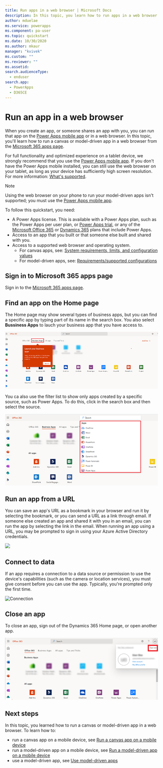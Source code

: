 ```yaml
---
title: Run apps in a web browser | Microsoft Docs
description: In this topic, you learn how to run apps in a web browser
author: mduelae
ms.service: powerapps
ms.component: pa-user
ms.topic: quickstart
ms.date: 10/30/2020
ms.author: mkaur
manager: "kvivek"
ms.custom: ""
ms.reviewer: ""
ms.assetid: 
search.audienceType: 
  - enduser
search.app: 
  - PowerApps
  - D365CE
---
```


# Run an app in a web browser

When you create an app, or someone shares an app with you, you can run that app on the [Power Apps mobile app](https://docs.microsoft.com/powerapps/mobile/run-powerapps-on-mobile) or in a web browser. In this topic, you'll learn how to run a canvas or model-driven app in a web browser from the [Microsoft 365 apps page](https://www.office.com/apps?auth=2).

For full functionality and optimized experience on a tablet device, we strongly recommend that you use the [Power Apps mobile app](https://docs.microsoft.com/powerapps/mobile/run-powerapps-on-mobile). If you don't have the Power Apps mobile installed, you can still use the web browser on your tablet, as long as your device has sufficiently high screen resolution. For more information: [What's supported](https://docs.microsoft.com/powerapps/mobile/run-powerapps-on-mobile#supported-devices).

> [!NOTE]
> Using the web browser on your phone to run your model-driven apps isn't supported; you must use the [Power Apps mobile app](https://docs.microsoft.com/powerapps/mobile/run-powerapps-on-mobile).

To follow this quickstart, you need:
- A Power Apps license. This is available with a Power Apps plan, such as the Power Apps per user plan, or [Power Apps trial](https://docs.microsoft.com/powerapps/maker/signup-for-powerapps), or any of the [Microsoft Office 365](https://signup.microsoft.com/Signup?OfferId=467eab54-127b-42d3-b046-3844b860bebf&dl=O365_BUSINESS_PREMIUM&ali=1) or [Dynamics 365](https://dynamics.microsoft.com/pricing/) plans that include Power Apps.
- Access to an app that you built or that someone else built and shared with you.
- Access to a supported web browser and operating system.
   - For canvas apps, see: [System requirements, limits, and configuration values](../maker/canvas-apps/limits-and-config.md)
   - For model-driven apps, see: [Requirements/supported configurations](https://docs.microsoft.com/power-platform/admin/online-requirements)


## Sign in to Microsoft 365 apps page
Sign in to the [Microsoft 365 apps page](https://www.office.com/apps?auth=2).

## Find an app on the Home page
The Home page may show several types of business apps, but you can find a specific app by typing part of its name in the search box. You also select **Bussiness Apps** to lauch your business app that you have access to.


![Bussiness Apps](media/bussinessapps.png)


You ca also use the filter list to show only apps created by a specific source, such as Power Apps. To do this, click in the search box and then select the source.

![Bussiness Apps search filter](media/bussinessapps-1.png)


## Run an app from a URL
You can save an app's URL as a bookmark in your browser and run it by selecting the bookmark, or you can send a URL as a link through email. If someone else created an app and shared it with you in an email, you can run the app by selecting the link in the email. When running an app using a URL, you may be prompted to sign in using your Azure Active Directory credentials.

![](./media/run-app-browser/web-login.png)

## Connect to data
If an app requires a connection to a data source or permission to use the device's capabilities (such as the camera or location services), you must give consent before you can use the app. Typically, you're prompted only the first time.

![Connection](./media/run-app-browser/app-connection.png)

## Close an app
To close an app, sign out of the Dynamics 365 Home page, or open another app.


![Sign out](media/bussinessapps-2.png)

## Next steps
In this topic, you learned how to run a canvas or model-driven app in a web browser. To learn how to:
- run a canvas app on a mobile device, see [Run a canvas app on a mobile device](run-app-client.md)
- run a model-driven app on a mobile device, see [Run a model-driven app on a mobile device](run-app-client-model-driven.md)
- use a model-driven app, see [Use model-driven apps](use-model-driven-apps.md)

